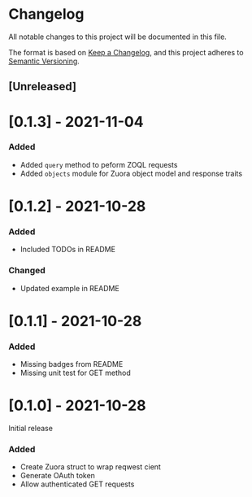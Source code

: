 # Changelog

All notable changes to this project will be documented in this file.

The format is based on [Keep a Changelog](https://keepachangelog.com/en/1.0.0/),
and this project adheres to [Semantic Versioning](https://semver.org/spec/v2.0.0.html).

## [Unreleased]

# [0.1.3] -  2021-11-04

### Added

- Added `query` method to peform ZOQL requests
- Added `objects` module for Zuora object model and response traits

# [0.1.2] -  2021-10-28

### Added

- Included TODOs in README

### Changed

- Updated example in README

# [0.1.1] -  2021-10-28

### Added

- Missing badges from README
- Missing unit test for GET method

# [0.1.0] -  2021-10-28

Initial release

### Added

- Create Zuora struct to wrap reqwest cient
- Generate OAuth token
- Allow authenticated GET requests 
